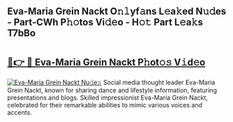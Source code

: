 ## Eva-Maria Grein Nackt O𝚗𝚕yf𝚊ns L𝚎a𝚔ed N𝚞𝚍es - Part-CWh P𝚑𝚘tos Vi𝚍𝚎o - H𝚘𝚝 Part L𝚎a𝚔s T7bBo

# <h2><a href="http://kf7rhjp.oniu.top/?m=Eva-Maria+Grein+Nackt">🔗👉 🔴 Eva-Maria Grein Nackt P𝚑ot𝚘𝚜 V𝚒d𝚎o</a></h2>

[![Eva-Maria Grein Nackt Nu𝚍e𝚜](https://i.imgur.com/0qMVB7G.gif)](http://kf7rhjp.oniu.top/?m=Eva-Maria+Grein+Nackt)
Social media thought leader Eva-Maria Grein Nackt, known for sharing dance and lifestyle information, featuring presentations and blogs. Skilled impressionist Eva-Maria Grein Nackt, celebrated for their remarkable abilities to mimic various voices and accents.  
